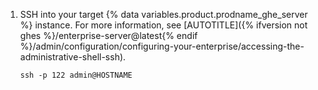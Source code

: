 1. SSH into your target {% data variables.product.prodname_ghe_server %} instance. For more information, see [AUTOTITLE]({% ifversion not ghes %}/enterprise-server@latest{% endif %}/admin/configuration/configuring-your-enterprise/accessing-the-administrative-shell-ssh).

   ```shell
   ssh -p 122 admin@HOSTNAME
   ```
